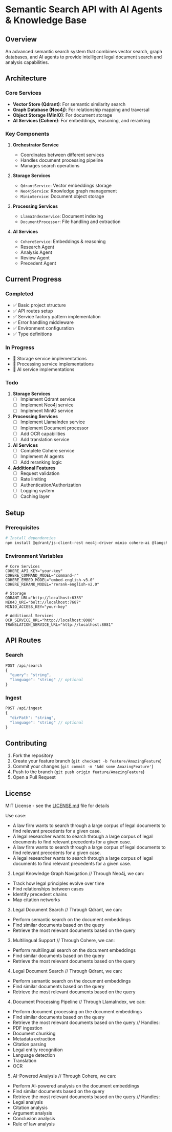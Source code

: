 # Semantic Search API with AI Agents & Knowledge Base

## Overview
An advanced semantic search system that combines vector search, graph databases, and AI agents to provide intelligent legal document search and analysis capabilities.

## Architecture

### Core Services
- **Vector Store (Qdrant)**: For semantic similarity search
- **Graph Database (Neo4j)**: For relationship mapping and traversal
- **Object Storage (MinIO)**: For document storage
- **AI Services (Cohere)**: For embeddings, reasoning, and reranking

### Key Components

1. **Orchestrator Service**
   - Coordinates between different services
   - Handles document processing pipeline
   - Manages search operations

2. **Storage Services**
   - `QdrantService`: Vector embeddings storage
   - `Neo4jService`: Knowledge graph management
   - `MinioService`: Document object storage

3. **Processing Services**
   - `LlamaIndexService`: Document indexing
   - `DocumentProcessor`: File handling and extraction

4. **AI Services**
   - `CohereService`: Embeddings & reasoning
   - Research Agent
   - Analysis Agent
   - Review Agent
   - Precedent Agent

## Current Progress

### Completed
- ✅ Basic project structure
- ✅ API routes setup
- ✅ Service factory pattern implementation
- ✅ Error handling middleware
- ✅ Environment configuration
- ✅ Type definitions

### In Progress
- 🔄 Storage service implementations
- 🔄 Processing service implementations
- 🔄 AI service implementations

### Todo
1. **Storage Services**
   - [ ] Implement Qdrant service
   - [ ] Implement Neo4j service
   - [ ] Implement MinIO service

2. **Processing Services**
   - [ ] Implement LlamaIndex service
   - [ ] Implement Document processor
   - [ ] Add OCR capabilities
   - [ ] Add translation service

3. **AI Services**
   - [ ] Complete Cohere service
   - [ ] Implement AI agents
   - [ ] Add reranking logic

4. **Additional Features**
   - [ ] Request validation
   - [ ] Rate limiting
   - [ ] Authentication/Authorization
   - [ ] Logging system
   - [ ] Caching layer

## Setup

### Prerequisites
```bash
# Install dependencies
npm install @qdrant/js-client-rest neo4j-driver minio cohere-ai @langchain/text-splitters @langchain/cohere langchain
```

### Environment Variables
```env
# Core Services
COHERE_API_KEY="your-key"
COHERE_COMMAND_MODEL="command-r"
COHERE_EMBED_MODEL="embed-english-v3.0"
COHERE_RERANK_MODEL="rerank-english-v2.0"

# Storage
QDRANT_URL="http://localhost:6333"
NEO4J_URI="bolt://localhost:7687"
MINIO_ACCESS_KEY="your-key"

# Additional Services
OCR_SERVICE_URL="http://localhost:8080"
TRANSLATION_SERVICE_URL="http://localhost:8081"
```

## API Routes

### Search
```typescript
POST /api/search
{
  "query": "string",
  "language": "string" // optional
}
```

### Ingest
```typescript
POST /api/ingest
{
  "dirPath": "string",
  "language": "string" // optional
}
```

## Contributing
1. Fork the repository
2. Create your feature branch (`git checkout -b feature/AmazingFeature`)
3. Commit your changes (`git commit -m 'Add some AmazingFeature'`)
4. Push to the branch (`git push origin feature/AmazingFeature`)
5. Open a Pull Request

## License
MIT License - see the [LICENSE.md](LICENSE.md) file for details

Use case:
- A law firm wants to search through a large corpus of legal documents to find relevant precedents for a given case.
- A legal researcher wants to search through a large corpus of legal documents to find relevant precedents for a given case.
- A law firm wants to search through a large corpus of legal documents to find relevant precedents for a given case.
- A legal researcher wants to search through a large corpus of legal documents to find relevant precedents for a given case.


2. Legal Knowledge Graph Navigation
// Through Neo4j, we can:
- Track how legal principles evolve over time
- Find relationships between cases
- Identify precedent chains
- Map citation networks

3. Legal Document Search
// Through Qdrant, we can:
- Perform semantic search on the document embeddings
- Find similar documents based on the query
- Retrieve the most relevant documents based on the query

3. Multilingual Support
// Through Cohere, we can:
- Perform multilingual search on the document embeddings
- Find similar documents based on the query
- Retrieve the most relevant documents based on the query

4. Legal Document Search
// Through Qdrant, we can:
- Perform semantic search on the document embeddings
- Find similar documents based on the query
- Retrieve the most relevant documents based on the query
   

4. Document Processing Pipeline
// Through LlamaIndex, we can:
- Perform document processing on the document embeddings
- Find similar documents based on the query
- Retrieve the most relevant documents based on the query
// Handles:
- PDF ingestion
- Document chunking
- Metadata extraction
- Citation parsing
- Legal entity recognition
- Language detection
- Translation
- OCR

5. AI-Powered Analysis
// Through Cohere, we can:
- Perform AI-powered analysis on the document embeddings
- Find similar documents based on the query
- Retrieve the most relevant documents based on the query
// Handles:
- Legal analysis
- Citation analysis
- Argument analysis
- Conclusion analysis
- Rule of law analysis  
